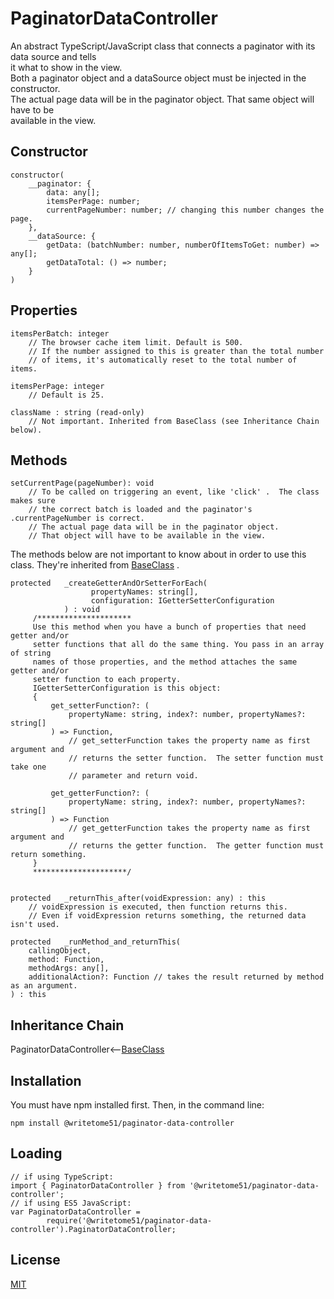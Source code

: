 # PaginatorDataController

An abstract TypeScript/JavaScript class that connects a paginator with its data source and tells  
it what to show in the view.  
Both a paginator object and a dataSource object must be injected in the constructor.  
The actual page data will be in the paginator object.  That same object will have to be  
available in the view.


## Constructor
```
constructor(
    __paginator: {
        data: any[];
        itemsPerPage: number;
        currentPageNumber: number; // changing this number changes the page.
    },
    __dataSource: {
        getData: (batchNumber: number, numberOfItemsToGet: number) => any[];
        getDataTotal: () => number;
    }
)
```

## Properties
```
itemsPerBatch: integer
    // The browser cache item limit. Default is 500.
    // If the number assigned to this is greater than the total number
    // of items, it's automatically reset to the total number of items.

itemsPerPage: integer
    // Default is 25.

className : string (read-only)
    // Not important. Inherited from BaseClass (see Inheritance Chain below).
```

## Methods
```
setCurrentPage(pageNumber): void
    // To be called on triggering an event, like 'click' .  The class makes sure 
    // the correct batch is loaded and the paginator's .currentPageNumber is correct.
    // The actual page data will be in the paginator object.
    // That object will have to be available in the view.
```
The methods below are not important to know about in order to use this  
class.  They're inherited from [BaseClass](https://github.com/writetome51/typescript-base-class#baseclass) .
```
protected   _createGetterAndOrSetterForEach(
                  propertyNames: string[],
                  configuration: IGetterSetterConfiguration
            ) : void
     /*********************
     Use this method when you have a bunch of properties that need getter and/or 
     setter functions that all do the same thing. You pass in an array of string 
     names of those properties, and the method attaches the same getter and/or 
     setter function to each property.
     IGetterSetterConfiguration is this object:
     {
         get_setterFunction?: (
             propertyName: string, index?: number, propertyNames?: string[]
         ) => Function,
             // get_setterFunction takes the property name as first argument and 
             // returns the setter function.  The setter function must take one 
             // parameter and return void.
     
         get_getterFunction?: (
             propertyName: string, index?: number, propertyNames?: string[]
         ) => Function
             // get_getterFunction takes the property name as first argument and 
             // returns the getter function.  The getter function must return something.
     }
     *********************/ 
   
   
protected   _returnThis_after(voidExpression: any) : this
    // voidExpression is executed, then function returns this.
    // Even if voidExpression returns something, the returned data isn't used.

protected   _runMethod_and_returnThis(
    callingObject, 
    method: Function, 
    methodArgs: any[], 
    additionalAction?: Function // takes the result returned by method as an argument.
) : this
```

## Inheritance Chain

PaginatorDataController<--[BaseClass](https://github.com/writetome51/typescript-base-class#baseclass)


## Installation

You must have npm installed first. Then, in the command line:

    npm install @writetome51/paginator-data-controller

## Loading

    // if using TypeScript:
    import { PaginatorDataController } from '@writetome51/paginator-data-controller';
    // if using ES5 JavaScript:
    var PaginatorDataController = 
            require('@writetome51/paginator-data-controller').PaginatorDataController;


## License
[MIT](https://choosealicense.com/licenses/mit/)